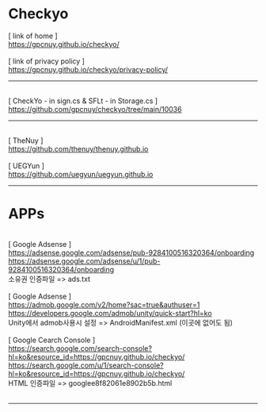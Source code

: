 # Checkyo
[ link of home ]
<br>https://gpcnuy.github.io/checkyo/
<br>
<br>[ link of privacy policy ]
<br>https://gpcnuy.github.io/checkyo/privacy-policy/
<br><hr>
<br>[ CheckYo - in sign.cs & SFLt - in Storage.cs ]
<br>https://github.com/gpcnuy/checkyo/tree/main/10036
<br><hr>
<br>[ TheNuy ]
<br>https://github.com/thenuy/thenuy.github.io
<br>
<br>[ UEGYun ]
<br>https://github.com/uegyun/uegyun.github.io
<br><hr>
# APPs
<br>[ Google Adsense ]
<br>https://adsense.google.com/adsense/pub-9284100516320364/onboarding
<br>https://adsense.google.com/adsense/u/1/pub-9284100516320364/onboarding
<br>소유권 인증파일 => ads.txt
<br>
<br>[ Google Adsense ]
<br>https://admob.google.com/v2/home?sac=true&authuser=1
<br>https://developers.google.com/admob/unity/quick-start?hl=ko
<br>Unity에서 admob사용시 설정 => AndroidManifest.xml (이곳에 없어도 됨)
<br>
<br>[ Google Cearch Console ]
<br>https://search.google.com/search-console?hl=ko&resource_id=https://gpcnuy.github.io/checkyo/
<br>https://search.google.com/u/1/search-console?hl=ko&resource_id=https://gpcnuy.github.io/checkyo/
<br>HTML 인증파일 => googlee8f82061e8902b5b.html
<br>
<br><hr>
